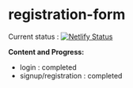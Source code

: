 # registration-form
Current status : [![Netlify Status](https://api.netlify.com/api/v1/badges/3044f800-7985-4e69-a920-d6e238abdad2/deploy-status)](https://app.netlify.com/sites/r-reg-form/deploys)

**Content and Progress:**
  - login : completed
  - signup/registration : completed
